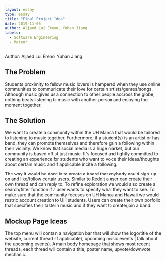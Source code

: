 ```yaml
---
layout: essay
type: essay
title: "Final Project Idea"
date: 2019-11-05
author: Aljaed Lui Ereno, Yuhan Jiang
labels:
  - Software Engineering
  - Meteor
---
```



Author: Aljaed Lui Ereno, Yuhan Jiang

## The Problem 
Students proximity to fellow music lovers is hampered when they use online communities to communicate their love for certain artists/genres/songs. Although music gives us a connection to other people accross the globe, nothing beats listening to music with another person and enjoying the moment together. 

## The Solution
We want to create a community within the UH Manoa that would be tailored to listening to music together. Furthermore, if a student(s) is an artist or has band, they can promote themselves and therefore gain a following within their vicinity. We know that social media is a huge market, but our community is based off of just music. It's focused and tightly committed to creating an experience for students who want to voice their ideas/thoughts about certain music and if applicable incite a following. 

The way it would be done is to create a board that anybody could sign-up on and like/follow certain users. Similar to Reddit a user can create their own thread and can reply to. To refine exploration we would also create a search/filter function if a user wants to specify what they want to see. To make sure that the community focuses on UH Manoa and Hawaii we would restric account creation to UH students. Users can create their own porfolio that specifies their taste in music and if they want to create/join a band. 

## Mockup Page Ideas
The top menu will contain a navigation bar that will show the logo/title of the website, current thread (If applicable), upcoming music events (Talk about the upcoming events). A main body homepage that shows most recent threads, each thread will contain a title, poster name, upvote/downvote mechanic.
